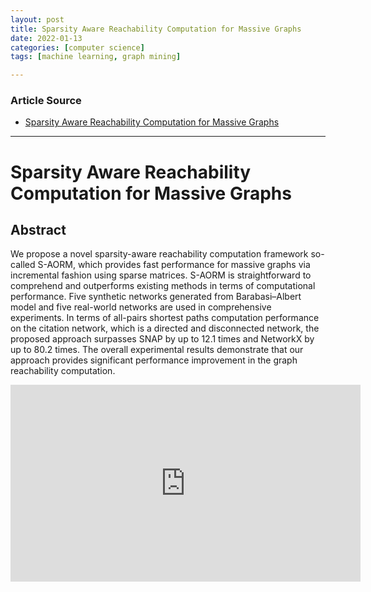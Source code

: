 ```yaml
---
layout: post
title: Sparsity Aware Reachability Computation for Massive Graphs
date: 2022-01-13
categories: [computer science]
tags: [machine learning, graph mining]

---
```


### Article Source

* [Sparsity Aware Reachability Computation for Massive Graphs](https://www.youtube.com/watch?v=F5s2YSwdlZs)



---

# Sparsity Aware Reachability Computation for Massive Graphs

## Abstract
We propose a novel sparsity-aware reachability computation framework so-called S-AORM, which provides fast performance for massive graphs via incremental fashion using sparse matrices. S-AORM is straightforward to comprehend and outperforms existing methods in terms of computational performance. Five synthetic networks generated from Barabasi–Albert model and five real-world networks are used in comprehensive experiments. In terms of all-pairs shortest paths computation performance on the citation network, which is a directed and disconnected network, the proposed approach surpasses SNAP by up to 12.1 times and NetworkX by up to 80.2 times. The overall experimental results demonstrate that our approach provides significant performance improvement in the graph reachability computation.

<iframe width="560" height="315" src="https://www.youtube.com/embed/F5s2YSwdlZs" title="YouTube video player" frameborder="0" allow="accelerometer; autoplay; clipboard-write; encrypted-media; gyroscope; picture-in-picture" allowfullscreen></iframe>